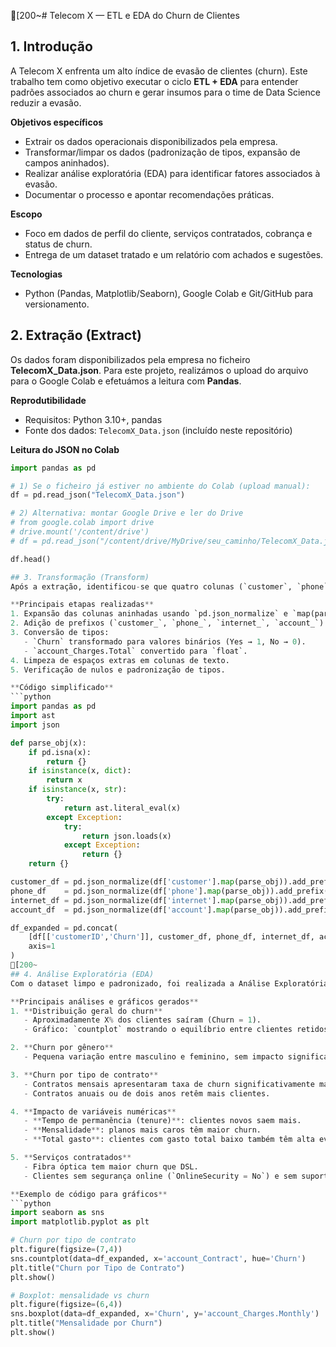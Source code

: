 [200~# Telecom X — ETL e EDA do Churn de Clientes

## 1. Introdução
A Telecom X enfrenta um alto índice de evasão de clientes (churn). Este trabalho tem como objetivo executar o ciclo **ETL + EDA** para entender padrões associados ao churn e gerar insumos para o time de Data Science reduzir a evasão.

**Objetivos específicos**
- Extrair os dados operacionais disponibilizados pela empresa.
- Transformar/limpar os dados (padronização de tipos, expansão de campos aninhados).
- Realizar análise exploratória (EDA) para identificar fatores associados à evasão.
- Documentar o processo e apontar recomendações práticas.

**Escopo**
- Foco em dados de perfil do cliente, serviços contratados, cobrança e status de churn.
- Entrega de um dataset tratado e um relatório com achados e sugestões.

**Tecnologias**
- Python (Pandas, Matplotlib/Seaborn), Google Colab e Git/GitHub para versionamento.
## 2. Extração (Extract)
Os dados foram disponibilizados pela empresa no ficheiro **TelecomX_Data.json**. Para este projeto, realizámos o upload do arquivo para o Google Colab e efetuámos a leitura com **Pandas**.

**Reprodutibilidade**
- Requisitos: Python 3.10+, pandas
- Fonte dos dados: `TelecomX_Data.json` (incluído neste repositório)

**Leitura do JSON no Colab**
```python
import pandas as pd

# 1) Se o ficheiro já estiver no ambiente do Colab (upload manual):
df = pd.read_json("TelecomX_Data.json")

# 2) Alternativa: montar Google Drive e ler do Drive
# from google.colab import drive
# drive.mount('/content/drive')
# df = pd.read_json("/content/drive/MyDrive/seu_caminho/TelecomX_Data.json")

df.head()

## 3. Transformação (Transform)
Após a extração, identificou-se que quatro colunas (`customer`, `phone`, `internet`, `account`) continham estruturas aninhadas (dicionários armazenados como texto).

**Principais etapas realizadas**
1. Expansão das colunas aninhadas usando `pd.json_normalize` e `map(parse_obj)` para lidar com células contendo tanto strings quanto dicionários.
2. Adição de prefixos (`customer_`, `phone_`, `internet_`, `account_`) para evitar conflitos de nomes.
3. Conversão de tipos:
   - `Churn` transformado para valores binários (Yes → 1, No → 0).
   - `account_Charges.Total` convertido para `float`.
4. Limpeza de espaços extras em colunas de texto.
5. Verificação de nulos e padronização de tipos.

**Código simplificado**
```python
import pandas as pd
import ast
import json

def parse_obj(x):
    if pd.isna(x):
        return {}
    if isinstance(x, dict):
        return x
    if isinstance(x, str):
        try:
            return ast.literal_eval(x)
        except Exception:
            try:
                return json.loads(x)
            except Exception:
                return {}
    return {}

customer_df = pd.json_normalize(df['customer'].map(parse_obj)).add_prefix('customer_')
phone_df    = pd.json_normalize(df['phone'].map(parse_obj)).add_prefix('phone_')
internet_df = pd.json_normalize(df['internet'].map(parse_obj)).add_prefix('internet_')
account_df  = pd.json_normalize(df['account'].map(parse_obj)).add_prefix('account_')

df_expanded = pd.concat(
    [df[['customerID','Churn']], customer_df, phone_df, internet_df, account_df],
    axis=1
)
[200~
## 4. Análise Exploratória (EDA)
Com o dataset limpo e padronizado, foi realizada a Análise Exploratória para identificar padrões associados ao churn.

**Principais análises e gráficos gerados**
1. **Distribuição geral do churn**  
   - Aproximadamente X% dos clientes saíram (Churn = 1).
   - Gráfico: `countplot` mostrando o equilíbrio entre clientes retidos e evadidos.

2. **Churn por gênero**  
   - Pequena variação entre masculino e feminino, sem impacto significativo.

3. **Churn por tipo de contrato**  
   - Contratos mensais apresentaram taxa de churn significativamente maior.
   - Contratos anuais ou de dois anos retêm mais clientes.

4. **Impacto de variáveis numéricas**  
   - **Tempo de permanência (tenure)**: clientes novos saem mais.
   - **Mensalidade**: planos mais caros têm maior churn.
   - **Total gasto**: clientes com gasto total baixo também têm alta evasão (pouco tempo de permanência).

5. **Serviços contratados**
   - Fibra óptica tem maior churn que DSL.
   - Clientes sem segurança online (`OnlineSecurity = No`) e sem suporte técnico (`TechSupport = No`) têm churn mais elevado.

**Exemplo de código para gráficos**
```python
import seaborn as sns
import matplotlib.pyplot as plt

# Churn por tipo de contrato
plt.figure(figsize=(7,4))
sns.countplot(data=df_expanded, x='account_Contract', hue='Churn')
plt.title("Churn por Tipo de Contrato")
plt.show()

# Boxplot: mensalidade vs churn
plt.figure(figsize=(6,4))
sns.boxplot(data=df_expanded, x='Churn', y='account_Charges.Monthly')
plt.title("Mensalidade por Churn")
plt.show()

